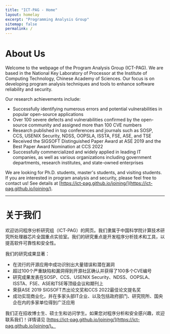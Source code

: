 ```yaml
---
title: "ICT-PAG - Home"
layout: homelay
excerpt: "Programming Analysis Group"
sitemap: false
permalink: /
---
```


# About Us

Welcome to the webpage of the Program Analysis Group (ICT-PAG). We are based in the National Key Laboratory of Processor  at the Institute of Computing Technology, Chinese Academy of Sciences. Our focus is on developing program analysis techniques and tools to enhance software reliability and security.

Our research achievements include:
- Successfully identifying numerous errors and potential vulnerabilities in popular open-source applications
- Over 100 severe defects and vulnerabilities confirmed by the open-source community and assigned more than 100 CVE numbers
- Research published in top conferences and journals such as SOSP, CCS, USENIX Security, NDSS, OOPSLA, ISSTA, FSE, ASE, and TSE
- Received the SIGSOFT Distinguished Paper Award at ASE 2019 and the Best Paper Award Nomination at CCS 2022
- Successfully commercialized and widely applied in leading IT companies, as well as various organizations including government departments, research institutes, and state-owned enterprises

We are looking for  Ph.D. students, master's students, and visiting students. If you are interested in program analysis and security, please feel free to contact us! See details at [https://ict-pag.github.io/joining/](https://ict-pag.github.io/joining/).

---

# 关于我们

欢迎访问程序分析研究组（ICT-PAG）的网页。我们隶属于中国科学院计算技术研究所处理器芯片全国重点实验室。我们的研究重点是开发程序分析技术和工具，以提高软件可靠性和安全性。

我们的研究成果显著：
- 在流行的开源应用中成功识别出大量错误和潜在漏洞
- 超过100个严重缺陷和漏洞得到开源社区确认并获得了100多个CVE编号
- 研究成果发表在SOSP、CCS、USENIX Security、NDSS、OOPSLA、ISSTA、FSE、ASE和TSE等顶级会议和期刊上
- 荣获ASE 2019 SIGSOFT杰出论文奖和CCS 2022最佳论文提名奖
- 成功实现商业化，并在多家头部IT企业、以及包括政府部门、研究院所、国央企在内的多家单位得到广泛应用

我们正在招收博士生、硕士生和访问学生。如果您对程序分析和安全感兴趣，欢迎联系我们！详情请见 [https://ict-pag.github.io/joining/](https://ict-pag.github.io/joining/)。

<!-- - **Program Analysis**, -->

